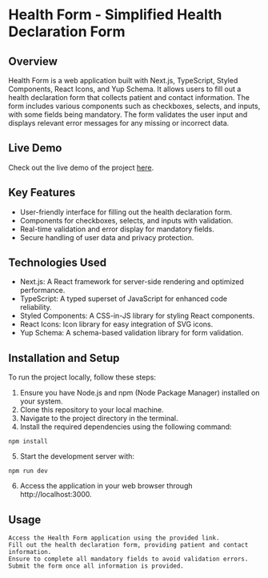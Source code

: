 # Health Form - Simplified Health Declaration Form

## Overview

Health Form is a web application built with Next.js, TypeScript, Styled Components, React Icons, and Yup Schema. It allows users to fill out a health declaration form that collects patient and contact information. The form includes various components such as checkboxes, selects, and inputs, with some fields being mandatory. The form validates the user input and displays relevant error messages for any missing or incorrect data.

## Live Demo

Check out the live demo of the project [here](https://your-live-demo-url.com).

## Key Features

- User-friendly interface for filling out the health declaration form.
- Components for checkboxes, selects, and inputs with validation.
- Real-time validation and error display for mandatory fields.
- Secure handling of user data and privacy protection.

## Technologies Used

- Next.js: A React framework for server-side rendering and optimized performance.
- TypeScript: A typed superset of JavaScript for enhanced code reliability.
- Styled Components: A CSS-in-JS library for styling React components.
- React Icons: Icon library for easy integration of SVG icons.
- Yup Schema: A schema-based validation library for form validation.

## Installation and Setup

To run the project locally, follow these steps:

1. Ensure you have Node.js and npm (Node Package Manager) installed on your system.
2. Clone this repository to your local machine.
3. Navigate to the project directory in the terminal.
4. Install the required dependencies using the following command:

```
npm install

```
5. Start the development server with:
```
npm run dev

```
6. Access the application in your web browser through http://localhost:3000.

## Usage

    Access the Health Form application using the provided link.
    Fill out the health declaration form, providing patient and contact information.
    Ensure to complete all mandatory fields to avoid validation errors.
    Submit the form once all information is provided.
